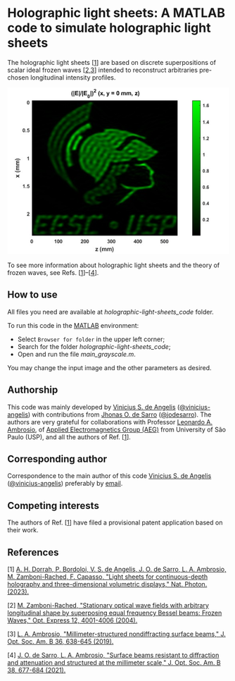 # Holographic light sheets: A MATLAB code to simulate holographic light sheets

The holographic light sheets [[1](#references)] are based on discrete superpositions of scalar ideal frozen waves [[2,3](#references)] intended to reconstruct arbitraries pre-chosen longitudinal intensity profiles.

<p align="center">
  <img src="holographic-light-sheets_code/result.jpg">
</p>

To see more information about holographic light sheets and the theory of frozen waves, see Refs. [[1](#references)]–[[4](#references)].

## How to use
All files you need are available at *holographic-light-sheets_code* folder.

To run this code in the <a href="https://www.mathworks.com/products/matlab.html">MATLAB</a> environment:
- Select `Browser for folder` in the upper left corner;
- Search for the folder *holographic-light-sheets_code*;
- Open and run the file *main_grayscale.m*.

You may change the input image and the other parameters as desired.

## Authorship
This code was mainly developed by <a href="https://www.researchgate.net/profile/Vinicius-De-Angelis">Vinicius S. de Angelis</a> ([@vinicius-angelis]( https://github.com/vinicius-angelis )) with contributions from <a href="https://www.researchgate.net/profile/Jhonas-de-Sarro">Jhonas O. de Sarro</a> ([@jodesarro]( https://github.com/jodesarro )). The authors are very grateful for collaborations with Professor <a href="https://www.researchgate.net/profile/Leonardo-Ambrosio">Leonardo A. Ambrosio</a>, of <a href="http://www.sel.eesc.usp.br/leonardo">Applied Electromagnetics Group (AEG)</a> from University of São Paulo (USP), and all the authors of Ref. [[1](#references)].

## Corresponding author
Correspondence to the main author of this code <a href="https://www.researchgate.net/profile/Vinicius-De-Angelis">Vinicius S. de Angelis</a> ([@vinicius-angelis]( https://github.com/vinicius-angelis )) preferably by <a href=mailto:vinicius.angelis@usp.br>email</a>.

## Competing interests
The authors of Ref. [[1](#references)] have filed a provisional patent application based on their work.

## References
[1] <a href="https://doi.org/10.1038/s41566-023-01188-y">A. H. Dorrah, P. Bordoloi, V. S. de Angelis, J. O. de Sarro, L. A. Ambrosio, M. Zamboni-Rached, F. Capasso, "Light sheets for continuous-depth holography and three-dimensional volumetric displays," Nat. Photon. (2023).</a>

[2] <a href="https://doi.org/10.1364/OPEX.12.004001">M. Zamboni-Rached, "Stationary optical wave fields with arbitrary longitudinal shape by superposing equal frequency Bessel beams: Frozen Waves," Opt. Express 12, 4001-4006 (2004).</a>

[3] <a href="https://doi.org/10.1364/JOSAB.36.000638">L. A. Ambrosio, "Millimeter-structured nondiffracting surface beams," J. Opt. Soc. Am. B 36, 638-645 (2019).</a>

[4] <a href="https://doi.org/10.1364/JOSAB.412756">J. O. de Sarro, L. A. Ambrosio, "Surface beams resistant to diffraction and attenuation and structured at the millimeter scale," J. Opt. Soc. Am. B 38, 677-684 (2021).</a>
